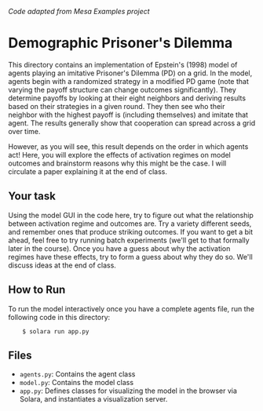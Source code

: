 *Code adapted from Mesa Examples project*

# Demographic Prisoner's Dilemma

This directory contains an implementation of Epstein's (1998) model of agents playing an imitative Prisoner's Dilemma (PD) on a grid. In the model, agents begin with a randomized strategy in a modified PD game (note that varying the payoff structure can change outcomes significantly). They determine payoffs by looking at their eight neighbors and deriving results based on their strategies in a given round. They then see who their neighbor with the highest payoff is (including themselves) and imitate that agent. The results generally show that cooperation can spread across a grid over time.

However, as you will see, this result depends on the order in which agents act! Here, you will explore the effects of activation regimes on model outcomes and brainstorm reasons why this might be the case. I will circulate a paper explaining it at the end of class.

## Your task

Using the model GUI in the code here, try to figure out what the relationship between activation regime and outcomes are. Try a variety different seeds, and remember ones that produce striking outcomes. If you want to get a bit ahead, feel free to try running batch experiments (we'll get to that formally later in the course). Once you have a guess about why the activation regimes have these effects, try to form a guess about why they do so. We'll discuss ideas at the end of class.

## How to Run

To run the model interactively once you have a complete agents file, run the following code in this directory:

```
    $ solara run app.py
```

## Files

* ``agents.py``: Contains the agent class
* ``model.py``: Contains the model class
* ``app.py``: Defines classes for visualizing the model in the browser via Solara, and instantiates a visualization server.
